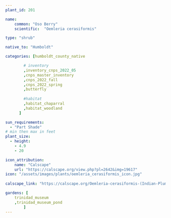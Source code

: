 ```yaml
---
plant_id: 201 

name: 
    common: "Oso Berry"    
    scientific:  "Oemleria cerasiformis"  

type: "shrub"

native_to: "Humboldt"

categories: [humboldt_county_native

        # inventory
        ,inventory_cnps_2022_05
        ,cnps_master_inventory
        ,cnps_2022_fall
        ,cnps_2022_spring
        ,butterfly
        
        #habitat
        ,habitat_chaparral
        ,habitat_woodland
      ]

sun_requirements:
  - "Part Shade"
# min then max in feet
plant_size:
  - height: 
    - 4.9 
    - 20

icon_attribution: 
    name: "Calscape"
    url: "https://calscape.org/view.php?pl=2642&img=19617"
icon: "/assets/images/plants/oemleria_cerasiformis_icon.jpg"
 
calscape_link: "https://calscape.org/Oemleria-cerasiformis-(Indian-Plum)"

gardens: [
    trinidad_museum
    ,trinidad_museum_pond
        ]
---
```








